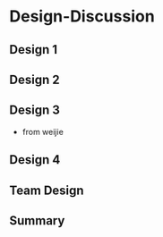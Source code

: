 # Design-Discussion
## Design 1
## Design 2
## Design 3
* from weijie
## Design 4



## Team Design



## Summary